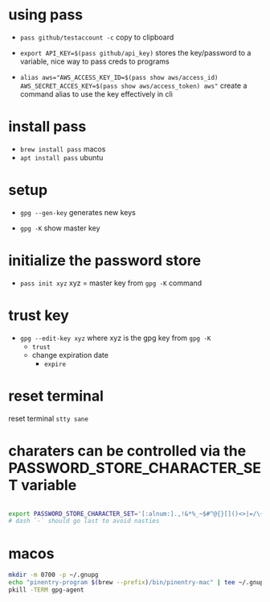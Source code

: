 # using pass

- `pass github/testaccount -c` copy to clipboard

- `export API_KEY=$(pass github/api_key)` stores the key/password to a
  variable, nice way to pass creds to programs

- `alias aws="AWS_ACCESS_KEY_ID=$(pass show aws/access_id) AWS_SECRET_ACCES_KEY=$(pass show aws/access_token) aws"`
  create a command alias to use the key effectively in cli

# install pass

- `brew install pass` macos
- `apt install pass` ubuntu

# setup

- `gpg --gen-key` generates new keys

- `gpg -K` show master key

# initialize the password store

- `pass init xyz` xyz = master key from `gpg -K` command

# trust key

- `gpg --edit-key xyz` where xyz is the gpg key from `gpg -K`
  - `trust`
  * change expiration date
    - `expire`

# reset terminal

reset terminal
`stty sane`

# charaters can be controlled via the PASSWORD_STORE_CHARACTER_SET variable

```bash

export PASSWORD_STORE_CHARACTER_SET='[:alnum:].,!&*%_~$#^@{}[]()<>|=/\+-'
# dash `-` should go last to avoid nasties

```

# macos

```sh
mkdir -m 0700 -p ~/.gnupg
echo "pinentry-program $(brew --prefix)/bin/pinentry-mac" | tee ~/.gnupg/gpg-agent.conf
pkill -TERM gpg-agent
```
